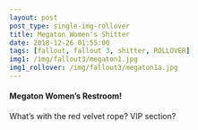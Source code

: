 ```yaml
---
layout: post
post_type: single-img-rollover
title: Megaton Women's Shitter
date: 2018-12-26 01:55:00
tags: [fallout, fallout 3, shitter, ROLLOVER]
img1: /img/fallout3/megaton1.jpg
img1_rollover: /img/fallout3/megaton1a.jpg
---
```

#### Megaton Women’s Restroom!

What’s with the red velvet rope? VIP section?
